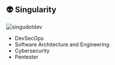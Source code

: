 ## 👽 Singularity

<img src="https://komarev.com/ghpvc/?username=singudotdev&label=Profile%20Views&color=22CC00&style=flat" alt="singudotdev" />

- DevSecOps
- Software Architecture and Engineering
- Cybersecurity
- Pentester
